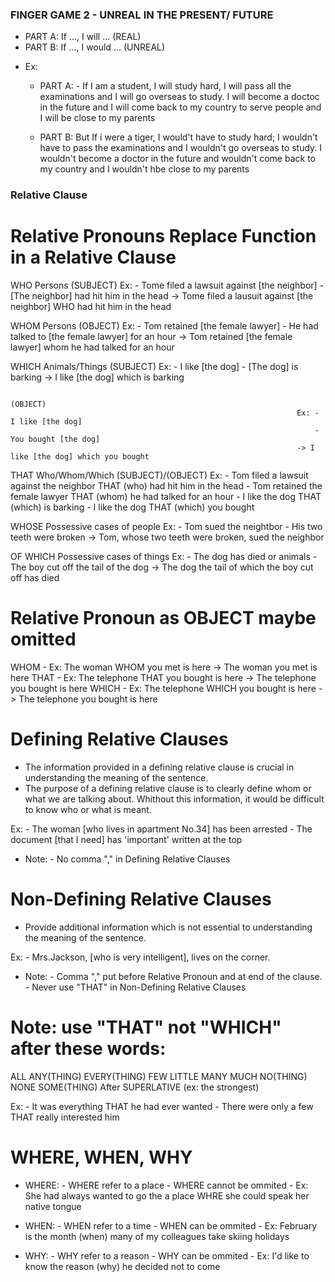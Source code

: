 ### FINGER GAME 2 - UNREAL IN THE PRESENT/ FUTURE
- PART A: If ..., I will ... (REAL)
- PART B: If ..., I would ... (UNREAL)

+ Ex: 
    - PART A: - If I am a student, I will study hard, I will pass all the examinations and I will go overseas to study. I will become a doctoc in the future and I will come back to my country to serve people and I will be close to my parents

    - PART B: But If i were a tiger, I would't have to study hard; I wouldn't have to pass the examinations and I wouldn't go overseas to study. I wouldn't become a doctor in the future and wouldn't come back to my country and I wouldn't hbe close to my parents

### Relative Clause
# Relative Pronouns         Replace                                 Function in a Relative Clause

WHO                         Persons                                 (SUBJECT)
                                                                    Ex: - Tome filed a lawsuit against [the neighbor]
                                                                        - [The neighbor] had hit him in the head
                                                                    -> Tome filed a lausuit against [the neighbor] WHO had hit him in the head

WHOM                        Persons                                 (OBJECT)
                                                                    Ex: - Tom retained [the female lawyer]
                                                                        - He had talked to [the female lawyer] for an hour
                                                                    -> Tom retained [the female lawyer] whom he had talked for an hour

WHICH                       Animals/Things                          (SUBJECT)
                                                                    Ex: - I like [the dog]
                                                                        - [The dog] is barking
                                                                    -> I like [the dog] which is barking

                                                                    (OBJECT)
                                                                    Ex: - I like [the dog]
                                                                        - You bought [the dog]
                                                                    -> I like [the dog] which you bought

THAT                        Who/Whom/Which                          (SUBJECT)/(OBJECT)
                                                                    Ex: - Tom filed a lawsuit against the neighbor THAT (who) had hit him in the head
                                                                        - Tom retained the female lawyer THAT (whom) he had talked for an hour
                                                                        - I like the dog THAT (which) is barking
                                                                        - I like the dog THAT (which) you bought

WHOSE                       Possessive cases of people              Ex: - Tom sued the neightbor
                                                                        - His two teeth were broken
                                                                    -> Tom, whose two teeth were broken, sued the neighbor

OF WHICH                    Possessive cases of things              Ex: - The dog has died
                            or animals                                  - The boy cut off the tail of the dog
                                                                    -> The dog the tail of which the boy cut off has died

# Relative Pronoun as OBJECT maybe omitted
WHOM    - Ex: The woman WHOM you met is here            -> The woman you met is here
THAT    - Ex: The telephone THAT you bought is here     -> The telephone you bought is here
WHICH   - Ex: The telephone WHICH you bought is here    -> The telephone you bought is here

# Defining Relative Clauses
- The information provided in a defining relative clause is crucial in understanding the meaning of the sentence.
- The purpose of a defining relative clause is to clearly define whom or what we are talking about. Whithout this information, it would be difficult to know who or what is meant.

Ex: - The woman [who lives in apartment No.34] has been arrested
    - The document [that I need] has 'important' written at the top

* Note: - No comma "," in Defining Relative Clauses

# Non-Defining Relative Clauses
- Provide additional information which is not essential to understanding the meaning of the sentence.

Ex: - Mrs.Jackson, [who is very intelligent], lives on the corner.

* Note: - Comma "," put before Relative Pronoun and at end of the clause.
        - Never use "THAT" in Non-Defining Relative Clauses

# Note: use "THAT" not "WHICH" after these words:
ALL
ANY(THING)
EVERY(THING)
FEW
LITTLE
MANY
MUCH
NO(THING)
NONE
SOME(THING)
After SUPERLATIVE (ex: the strongest)

Ex: - It was everything THAT he had ever wanted
    - There were only a few THAT really interested him

# WHERE, WHEN, WHY
+ WHERE:    - WHERE refer to a place
            - WHERE cannot be ommited
            - Ex: She had always wanted to go the a place WHRE she could speak her native tongue

- WHEN:     - WHEN refer to a time
            - WHEN can be ommited 
            - Ex: February is the month (when) many of my colleagues take skiing holidays

- WHY:      - WHY refer to a reason
            - WHY can be ommited
            - Ex: I'd like to know the reason (why) he decided not to come

